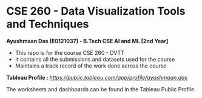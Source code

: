 # CSE 260 - Data Visualization Tools and Techniques

<b>Ayushmaan Das (E0121037) - B.Tech CSE AI and ML [2nd Year]</b>

- This repo is for the course CSE 260 - DVTT
- It contains all the submissions and datasets used for the course
- Maintains a track record of the work done across the course

<b> Tableau Profile : </b> <i>https://public.tableau.com/app/profile/ayushmaan.das</i>

The worksheets and dashboards can be found in the Tableau Public Profile.
